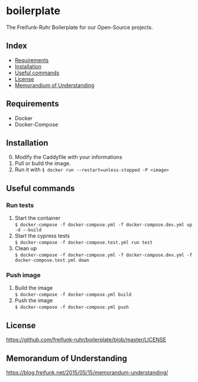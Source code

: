 # boilerplate
The Freifunk-Ruhr Boilerplate for our Open-Source projects.

## Index
* [Requirements](#requirements)  
* [Installation](#installation)  
* [Useful commands](#useful_commands)  
* [License](#License)  
* [Memorandium of Understanding](#Memorandium_of_Understanding)  

## Requirements
* Docker  
* Docker-Compose  

## Installation
0. Modify the Caddyfile with your informations  
1. Pull or build the image.  
2. Run it with `$ docker run --restart=unless-stopped -P <image>`  

## Useful commands

### Run tests
1. Start the container  
`$ docker-compose -f docker-compose.yml -f docker-compose.dev.yml up -d --build`  
2. Start the cypress tests  
`$ docker-compose -f docker-compose.test.yml run test`  
3. Clean up  
`$ docker-compose -f docker-compose.yml -f docker-compose.dev.yml -f docker-compose.test.yml down`  

### Push image
1. Build the image  
`$ docker-compose -f docker-compose.yml build`  
2. Push the image  
`$ docker-compose -f docker-compose.yml push`  

## License
https://github.com/freifunk-ruhr/boilerplate/blob/master/LICENSE

## Memorandum of Understanding
https://blog.freifunk.net/2015/05/15/memorandum-understanding/
